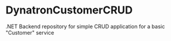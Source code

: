 # DynatronCustomerCRUD
.NET Backend repository for simple CRUD application for a basic "Customer" service
